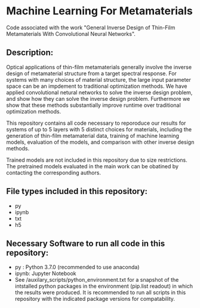 # Machine Learning For Metamaterials

Code associated with the work "General Inverse Design of Thin-Film Metamaterials With Convolutional Neural Networks". 

## Description:

Optical applications of thin-film metamaterials generally involve the inverse design of metamaterial structure from a target spectral response. For systems with many choices of material structure, the large input parameter space can be an impdement to traditional optimization methods. We have applied convolutional netural networks to solve the inverse design problem, and show how they can solve the inverse design problem. Furthermore we show that these methods substantially improve runtime over traditional optimization methods.

This repository contains all code necessary to reporoduce our results for systems of up to 5 layers with 5 distinct choices for materials, including the generation of thin-film metamaterial data, training of machine learning models, evaluation of the models, and comparison with other inverse design methods.

Trained models are not included in this repository due to size restrictions. The pretrained models evaluated in the main work can be obatined by contacting the  corresponding authors.


## File types included in this repository:
- py 
- ipynb
- txt
- h5


## Necessary Software to run all code in this repository:
- py   : Python 3.7.0 (recommended to use anaconda)
- ipynb: Jupyter Notebook
- See /auxilary_scripts/python_environment.txt for a snapshot of the intstalled python packages in the environment (pip.list readout) in which the results were produced. It is recommended to run all scripts in this repository with the indicated package versions for compatability.
